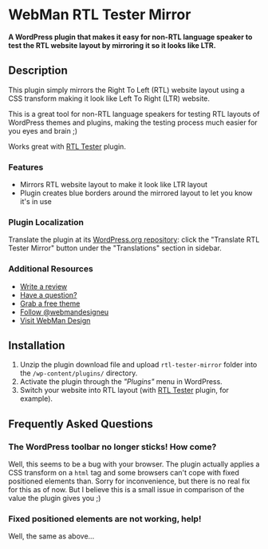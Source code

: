 # WebMan RTL Tester Mirror

**A WordPress plugin that makes it easy for non-RTL language speaker to test the RTL website layout by mirroring it so it looks like LTR.**


## Description

This plugin simply mirrors the Right To Left (RTL) website layout using a CSS transform making it look like Left To Right (LTR) website.

This is a great tool for non-RTL language speakers for testing RTL layouts of WordPress themes and plugins, making the testing process much easier for you eyes and brain ;)

Works great with [RTL Tester](https://wordpress.org/plugins/rtl-tester/) plugin.

### Features

* Mirrors RTL website layout to make it look like LTR layout
* Plugin creates blue borders around the mirrored layout to let you know it's in use

### Plugin Localization

Translate the plugin at its [WordPress.org repository](https://wordpress.org/plugins/rtl-tester-mirror/): click the "Translate RTL Tester Mirror" button under the "Translations" section in sidebar.

### Additional Resources

* [Write a review](https://wordpress.org/support/view/plugin-reviews/rtl-tester-mirror/#postform)
* [Have a question?](https://wordpress.org/support/plugin/rtl-tester-mirror/)
* [Grab a free theme](https://profiles.wordpress.org/webmandesign/#content-themes)
* [Follow @webmandesigneu](https://twitter.com/webmandesigneu/)
* [Visit WebMan Design](http://www.webmandesign.eu)


## Installation

1. Unzip the plugin download file and upload `rtl-tester-mirror` folder into the `/wp-content/plugins/` directory.
2. Activate the plugin through the *"Plugins"* menu in WordPress.
3. Switch your website into RTL layout (with [RTL Tester](https://wordpress.org/plugins/rtl-tester/) plugin, for example).


## Frequently Asked Questions

### The WordPress toolbar no longer sticks! How come?

Well, this seems to be a bug with your browser. The plugin actually applies a CSS transform on a `html` tag and some browsers can't cope with fixed positioned elements than. Sorry for inconvenience, but there is no real fix for this as of now. But I believe this is a small issue in comparison of the value the plugin gives you ;)

### Fixed positioned elements are not working, help!

Well, the same as above...
